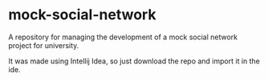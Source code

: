 # mock-social-network
A repository for managing the development of a mock social network project for university. 

It was made using Intellij Idea, so just download the repo and import it in the ide.
